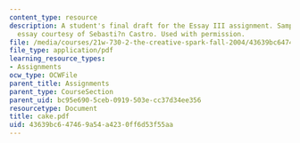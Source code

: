 ```yaml
---
content_type: resource
description: A student's final draft for the Essay III assignment. Sample student
  essay courtesy of Sebasti?n Castro. Used with permission.
file: /media/courses/21w-730-2-the-creative-spark-fall-2004/43639bc647469a54a4230ff6d53f55aa_cake.pdf
file_type: application/pdf
learning_resource_types:
- Assignments
ocw_type: OCWFile
parent_title: Assignments
parent_type: CourseSection
parent_uid: bc95e690-5ceb-0919-503e-cc37d34ee356
resourcetype: Document
title: cake.pdf
uid: 43639bc6-4746-9a54-a423-0ff6d53f55aa
---
```

